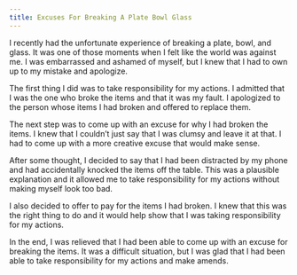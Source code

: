 ```yaml
---
title: Excuses For Breaking A Plate Bowl Glass
---
```


I recently had the unfortunate experience of breaking a plate, bowl, and glass. It was one of those moments when I felt like the world was against me. I was embarrassed and ashamed of myself, but I knew that I had to own up to my mistake and apologize. 

The first thing I did was to take responsibility for my actions. I admitted that I was the one who broke the items and that it was my fault. I apologized to the person whose items I had broken and offered to replace them. 

The next step was to come up with an excuse for why I had broken the items. I knew that I couldn’t just say that I was clumsy and leave it at that. I had to come up with a more creative excuse that would make sense. 

After some thought, I decided to say that I had been distracted by my phone and had accidentally knocked the items off the table. This was a plausible explanation and it allowed me to take responsibility for my actions without making myself look too bad. 

I also decided to offer to pay for the items I had broken. I knew that this was the right thing to do and it would help show that I was taking responsibility for my actions. 

In the end, I was relieved that I had been able to come up with an excuse for breaking the items. It was a difficult situation, but I was glad that I had been able to take responsibility for my actions and make amends.